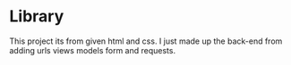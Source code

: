 # Library
This project its from given html and css. I just made up the back-end from adding urls views models form and requests.
